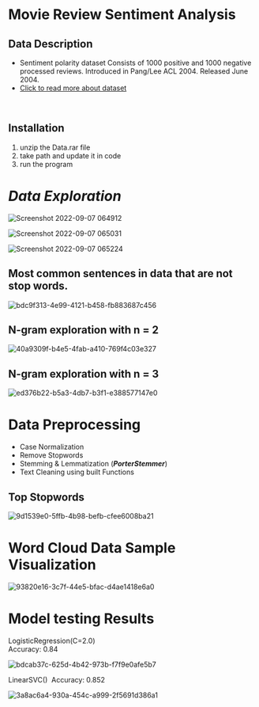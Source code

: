 # Movie Review Sentiment Analysis

## Data Description
<ul>
<li>  Sentiment polarity dataset Consists of 1000 positive and 1000 negative processed reviews. Introduced in Pang/Lee ACL 2004. Released June 2004. </li>

  <li><a href="https://www.cs.cornell.edu/people/pabo/movie-review-data/poldata.README.2.0.txt">Click to read more about dataset</a></li>
</ul>
<br>

## Installation
<ol>
  <li>unzip the Data.rar file</li>
  <li>take path and update it in code</li>
  <li>run the program</li>
  </ol>
  
# ***Data Exploration***
![Screenshot 2022-09-07 064912](https://user-images.githubusercontent.com/67934296/188791240-4ecb2947-c390-42f1-a26a-f29666de939e.png)

![Screenshot 2022-09-07 065031](https://user-images.githubusercontent.com/67934296/188791361-68f08da9-8778-4081-9126-91ddb4542074.png)

![Screenshot 2022-09-07 065224](https://user-images.githubusercontent.com/67934296/188791565-42cadaf2-fedb-4802-867f-72973bb28c1e.png)

## Most common sentences in data that are not stop words.

![bdc9f313-4e99-4121-b458-fb883687c456](https://user-images.githubusercontent.com/67934296/188792436-a24ca5df-4cff-4a7b-b767-b543750bb699.png)

## N-gram exploration with n = 2
![40a9309f-b4e5-4fab-a410-769f4c03e327](https://user-images.githubusercontent.com/67934296/188792481-a91a18e9-76b0-4127-b483-510f8c86ffbf.png)
## N-gram exploration with n = 3
![ed376b22-b5a3-4db7-b3f1-e388577147e0](https://user-images.githubusercontent.com/67934296/188792511-f527b5a2-1cd2-4684-9b57-bec641030da9.png)

# Data Preprocessing
* Case Normalization
* Remove Stopwords
* Stemming & Lemmatization (***PorterStemmer***)
* Text Cleaning using built Functions


## Top Stopwords
![9d1539e0-5ffb-4b98-befb-cfee6008ba21](https://user-images.githubusercontent.com/67934296/188792799-a172550e-edb1-4599-be59-c0e16b3486de.png)

# Word Cloud Data Sample Visualization
![93820e16-3c7f-44e5-bfac-d4ae1418e6a0](https://user-images.githubusercontent.com/67934296/188793458-02095c65-a9c1-4b20-92f9-0aee105814fd.png)

# Model testing Results
  LogisticRegression(C=2.0)  <br>         Accuracy:  0.84
  
  ![bdcab37c-625d-4b42-973b-f7f9e0afe5b7](https://user-images.githubusercontent.com/67934296/188793816-5b998841-04f5-4f38-a0fa-55b1266c0930.png)

LinearSVC()&nbsp;
Accuracy:  0.852

![3a8ac6a4-930a-454c-a999-2f5691d386a1](https://user-images.githubusercontent.com/67934296/188794118-c4dd6907-60b1-471b-9e57-df0696c4c3d2.png)
